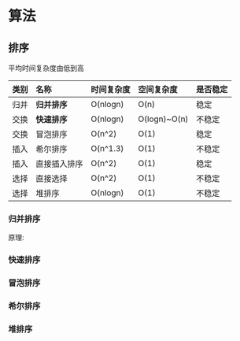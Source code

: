 # 算法
## 排序

平均时间复杂度由低到高

类别|名称|时间复杂度|空间复杂度|是否稳定|
:-|:-|:-|:-|:-
归并|**归并排序**|O(nlogn)|O(n)|稳定|
交换|**快速排序**|O(nlogn)|O(logn)~O(n)|不稳定|
交换|冒泡排序|O(n^2)|O(1)|稳定|
插入|希尔排序|O(n^1.3)|O(1)|不稳定|
插入|直接插入排序|O(n^2)|O(1)|稳定|
选择|直接选择|O(n^2)|O(1)|不稳定|
选择|堆排序|O(nlogn)|O(1)|不稳定|


### 归并排序

原理:



### 快速排序

### 冒泡排序

### 希尔排序

### 堆排序

